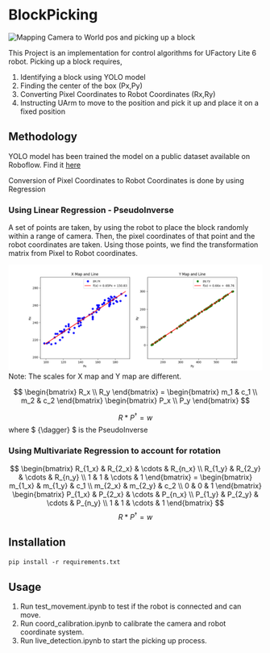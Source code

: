 # BlockPicking

![Mapping Camera to World pos and picking up a block](assets/BlockPicker_Vid1.gif)

This Project is an implementation for control algorithms for UFactory Lite 6 robot.
Picking up a block requires,

1. Identifying a block using YOLO model
2. Finding the center of the box (Px,Py)
3. Converting Pixel Coordinates to Robot Coordinates (Rx,Ry)
4. Instructing UArm to move to the position and pick it up and place it on a fixed position

## Methodology

YOLO model has been trained the model on a public dataset available on Roboflow. Find
it [here](https://universe.roboflow.com/tehran-university-of-iran-ethke/instance-segmentation-of-colorful-cube)

Conversion of Pixel Coordinates to Robot Coordinates is done by using Regression

### Using Linear Regression - PseudoInverse

A set of points are taken, by using the robot to place the block randomly within a range of camera.
Then, the pixel coordinates of that point and the robot coordinates are taken.
Using those points, we find the transformation matrix from Pixel to Robot coordinates.

![Plot showing Px vs Rx and Py vs Ry](assets/linear_regression_plt.png)
Note: The scales for X map and Y map are different.

$$
\begin{bmatrix}
R_x \\
R_y
\end{bmatrix} = 
\begin{bmatrix}
m_1 & c_1 \\
m_2 & c_2
\end{bmatrix} 
\begin{bmatrix}
P_x \\
P_y
\end{bmatrix}
$$

$$ R*P^{\dagger} = w $$ 
where $ {\dagger} $ is the PseudoInverse
### Using Multivariate Regression to account for rotation

$$
\begin{bmatrix}
R_{1_x} & R_{2_x} & \cdots & R_{n_x} \\
R_{1_y} & R_{2_y} & \cdots & R_{n_y} \\
1 & 1 & \cdots & 1
\end{bmatrix} =
\begin{bmatrix}
m_{1_x} & m_{1_y} & c_1 \\
m_{2_x} & m_{2_y} & c_2 \\
0 & 0 & 1
\end{bmatrix}
\begin{bmatrix}
P_{1_x} & P_{2_x} & \cdots & P_{n_x} \\
P_{1_y} & P_{2_y} & \cdots & P_{n_y} \\
1 & 1 & \cdots & 1
\end{bmatrix}
$$
$$ R*P^{\dagger} = w $$ 
## Installation

```pip install -r requirements.txt```

## Usage

1. Run test_movement.ipynb to test if the robot is connected and can move.
2. Run coord_calibration.ipynb to calibrate the camera and robot coordinate system.
3. Run live_detection.ipynb to start the picking up process.
